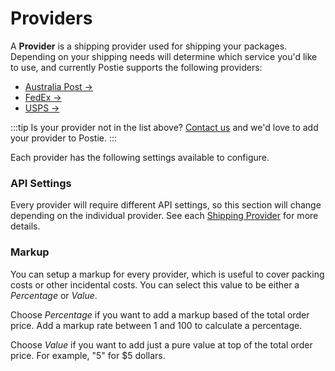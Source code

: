 # Providers

A **Provider** is a shipping provider used for shipping your packages. Depending on your shipping needs will determine which service you'd like to use, and currently Postie supports the following providers:

- [Australia Post →](docs:shipping-providers/australia-post)
- [FedEx →](docs:shipping-providers/fedex)
- [USPS →](docs:shipping-providers/usps)

:::tip
Is your provider not in the list above? [Contact us](/contact) and we'd love to add your provider to Postie.
:::

Each provider has the following settings available to configure.

### API Settings

Every provider will require different API settings, so this section will change depending on the individual provider. See each [Shipping Provider](docs:shipping-providers) for more details.

### Markup

You can setup a markup for every provider, which is useful to cover packing costs or other incidental costs. You can select this value to be either a _Percentage_ or _Value_.

Choose _Percentage_ if you want to add a markup based of the total order price. Add a markup rate between 1 and 100 to calculate a percentage.

Choose _Value_ if you want to add just a pure value at top of the total order price. For example, "5" for $5 dollars.